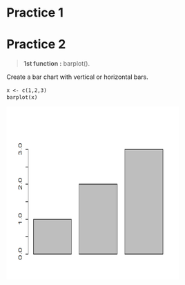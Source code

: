 
# Practice 1











# Practice 2
>**1st  function :** barplot().

Create a bar chart with vertical or horizontal bars.

```{r,echo=true}
x <- c(1,2,3)
barplot(x)
```

<a href=""><img src="Funcion1.png" height="400px" width="400px"></a>

